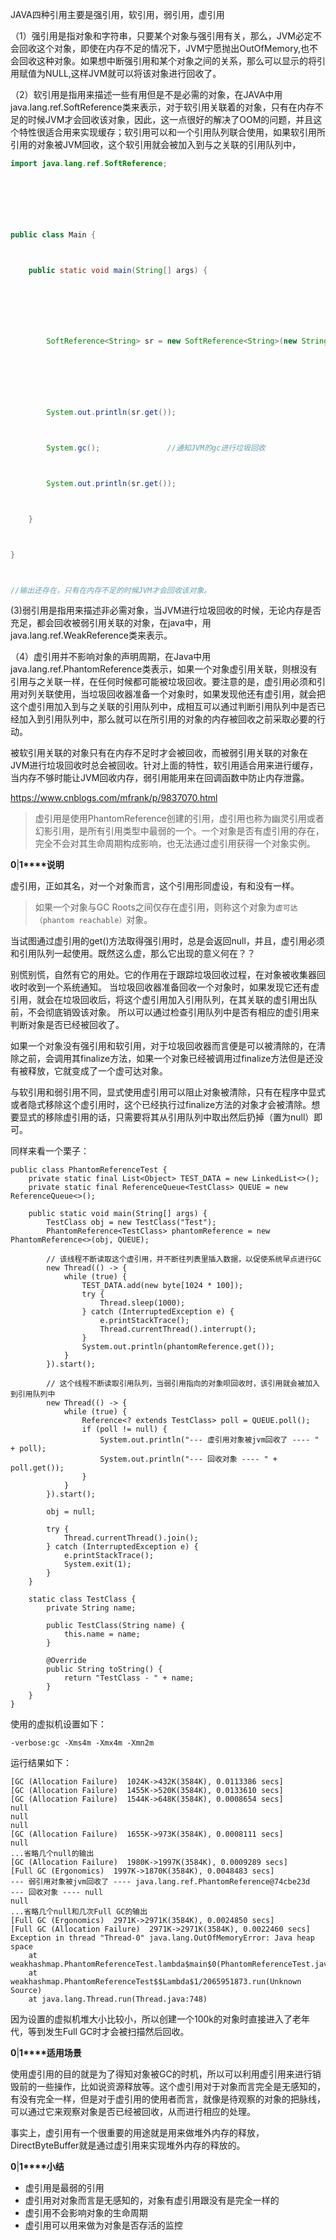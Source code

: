 JAVA四种引用主要是强引用，软引用，弱引用，虚引用

​    （1）强引用是指对象和字符串，只要某个对象与强引用有关，那么，JVM必定不会回收这个对象，即使在内存不足的情况下，JVM宁愿抛出OutOfMemory,也不会回收这种对象。如果想中断强引用和某个对象之间的关系，那么可以显示的将引用赋值为NULL,这样JVM就可以将该对象进行回收了。

​      （2）软引用是指用来描述一些有用但是不是必需的对象，在JAVA中用java.lang.ref.SoftReference类来表示，对于软引用关联着的对象，只有在内存不足的时候JVM才会回收该对象，因此，这一点很好的解决了OOM的问题，并且这个特性很适合用来实现缓存；软引用可以和一个引用队列联合使用，如果软引用所引用的对象被JVM回收，这个软引用就会被加入到与之关联的引用队列中，

```java
import java.lang.ref.SoftReference;



  



public class Main {



    public static void main(String[] args) {



      



        SoftReference<String> sr = new SoftReference<String>(new String("hello"));



          



        System.out.println(sr.get());



        System.gc();               //通知JVM的gc进行垃圾回收



        System.out.println(sr.get());



    }



}



//输出还存在，只有在内存不足的时候JVM才会回收该对象。
```

​     (3)弱引用是指用来描述非必需对象，当JVM进行垃圾回收的时候，无论内存是否充足，都会回收被弱引用关联的对象，在java中，用java.lang.ref.WeakReference类来表示。

​       （4）虚引用并不影响对象的声明周期，在Java中用java.lang.ref.PhantomReference类表示，如果一个对象虚引用关联，则根没有引用与之关联一样，在任何时候都可能被垃圾回收。要注意的是，虚引用必须和引用对列关联使用，当垃圾回收器准备一个对象时，如果发现他还有虚引用，就会把这个虚引用加入到与之关联的引用队列中，成相互可以通过判断引用队列中是否已经加入到引用队列中，那么就可以在所引用的对象的内存被回收之前采取必要的行动。

被软引用关联的对象只有在内存不足时才会被回收，而被弱引用关联的对象在JVM进行垃圾回收时总会被回收。针对上面的特性，软引用适合用来进行缓存，当内存不够时能让JVM回收内存，弱引用能用来在回调函数中防止内存泄露。





https://www.cnblogs.com/mfrank/p/9837070.html

> 虚引用是使用PhantomReference创建的引用，虚引用也称为幽灵引用或者幻影引用，是所有引用类型中最弱的一个。一个对象是否有虚引用的存在，完全不会对其生命周期构成影响，也无法通过虚引用获得一个对象实例。

**0**|**1****说明**

虚引用，正如其名，对一个对象而言，这个引用形同虚设，有和没有一样。

> 如果一个对象与GC Roots之间仅存在虚引用，则称这个对象为`虚可达（phantom reachable）`对象。

当试图通过虚引用的get()方法取得强引用时，总是会返回null，并且，虚引用必须和引用队列一起使用。既然这么虚，那么它出现的意义何在？？

别慌别慌，自然有它的用处。它的作用在于跟踪垃圾回收过程，在对象被收集器回收时收到一个系统通知。 当垃圾回收器准备回收一个对象时，如果发现它还有虚引用，就会在垃圾回收后，将这个虚引用加入引用队列，在其关联的虚引用出队前，不会彻底销毁该对象。 所以可以通过检查引用队列中是否有相应的虚引用来判断对象是否已经被回收了。

如果一个对象没有强引用和软引用，对于垃圾回收器而言便是可以被清除的，在清除之前，会调用其finalize方法，如果一个对象已经被调用过finalize方法但是还没有被释放，它就变成了一个虚可达对象。

与软引用和弱引用不同，显式使用虚引用可以阻止对象被清除，只有在程序中显式或者隐式移除这个虚引用时，这个已经执行过finalize方法的对象才会被清除。想要显式的移除虚引用的话，只需要将其从引用队列中取出然后扔掉（置为null）即可。

同样来看一个栗子：

```
public class PhantomReferenceTest {
    private static final List<Object> TEST_DATA = new LinkedList<>();
    private static final ReferenceQueue<TestClass> QUEUE = new ReferenceQueue<>();

    public static void main(String[] args) {
        TestClass obj = new TestClass("Test");
        PhantomReference<TestClass> phantomReference = new PhantomReference<>(obj, QUEUE);

        // 该线程不断读取这个虚引用，并不断往列表里插入数据，以促使系统早点进行GC
        new Thread(() -> {
            while (true) {
                TEST_DATA.add(new byte[1024 * 100]);
                try {
                    Thread.sleep(1000);
                } catch (InterruptedException e) {
                    e.printStackTrace();
                    Thread.currentThread().interrupt();
                }
                System.out.println(phantomReference.get());
            }
        }).start();

        // 这个线程不断读取引用队列，当弱引用指向的对象呗回收时，该引用就会被加入到引用队列中
        new Thread(() -> {
            while (true) {
                Reference<? extends TestClass> poll = QUEUE.poll();
                if (poll != null) {
                    System.out.println("--- 虚引用对象被jvm回收了 ---- " + poll);
                    System.out.println("--- 回收对象 ---- " + poll.get());
                }
            }
        }).start();

        obj = null;

        try {
            Thread.currentThread().join();
        } catch (InterruptedException e) {
            e.printStackTrace();
            System.exit(1);
        }
    }

    static class TestClass {
        private String name;

        public TestClass(String name) {
            this.name = name;
        }

        @Override
        public String toString() {
            return "TestClass - " + name;
        }
    }
}
```

使用的虚拟机设置如下：

```
-verbose:gc -Xms4m -Xmx4m -Xmn2m
```

运行结果如下：

```
[GC (Allocation Failure)  1024K->432K(3584K), 0.0113386 secs]
[GC (Allocation Failure)  1455K->520K(3584K), 0.0133610 secs]
[GC (Allocation Failure)  1544K->648K(3584K), 0.0008654 secs]
null
null
null
[GC (Allocation Failure)  1655K->973K(3584K), 0.0008111 secs]
null
...省略几个null的输出
[GC (Allocation Failure)  1980K->1997K(3584K), 0.0009289 secs]
[Full GC (Ergonomics)  1997K->1870K(3584K), 0.0048483 secs]
--- 弱引用对象被jvm回收了 ---- java.lang.ref.PhantomReference@74cbe23d
--- 回收对象 ---- null
null
...省略几个null和几次Full GC的输出
[Full GC (Ergonomics)  2971K->2971K(3584K), 0.0024850 secs]
[Full GC (Allocation Failure)  2971K->2971K(3584K), 0.0022460 secs]
Exception in thread "Thread-0" java.lang.OutOfMemoryError: Java heap space
	at weakhashmap.PhantomReferenceTest.lambda$main$0(PhantomReferenceTest.java:20)
	at weakhashmap.PhantomReferenceTest$$Lambda$1/2065951873.run(Unknown Source)
	at java.lang.Thread.run(Thread.java:748)
```

因为设置的虚拟机堆大小比较小，所以创建一个100k的对象时直接进入了老年代，等到发生Full GC时才会被扫描然后回收。

**0**|**1****适用场景**

使用虚引用的目的就是为了得知对象被GC的时机，所以可以利用虚引用来进行销毁前的一些操作，比如说资源释放等。这个虚引用对于对象而言完全是无感知的，有没有完全一样，但是对于虚引用的使用者而言，就像是待观察的对象的把脉线，可以通过它来观察对象是否已经被回收，从而进行相应的处理。

事实上，虚引用有一个很重要的用途就是用来做堆外内存的释放，DirectByteBuffer就是通过虚引用来实现堆外内存的释放的。

**0**|**1****小结**

- 虚引用是最弱的引用
- 虚引用对对象而言是无感知的，对象有虚引用跟没有是完全一样的
- 虚引用不会影响对象的生命周期
- 虚引用可以用来做为对象是否存活的监控
